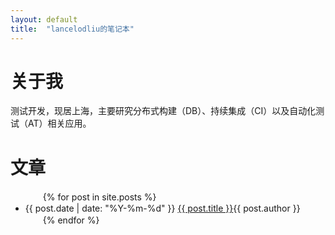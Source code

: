 ```yaml
---
layout: default
title:  "lancelodliu的笔记本"
---
```

# 关于我
测试开发，现居上海，主要研究分布式构建（DB）、持续集成（CI）以及自动化测试（AT）相关应用。

# 文章
<ul>
　　{% for post in site.posts %}
　　　　<li>{{ post.date | date: "%Y-%m-%d" }} <a href="{{ site.baseurl }}{{ post.url }}">{{ post.title }}</a>{{ post.author }}</li>
　　{% endfor %}
</ul>
